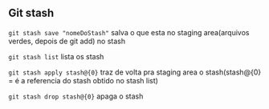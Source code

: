 ## Git stash


```git stash save "nomeDoStash"```  salva o que esta no staging area(arquivos verdes, depois de git add) no stash

```git stash list```  lista os stash

```git stash apply stash@{0}```  traz de volta pra staging area o stash(stash@{0} = é a referencia do stash obtido no stash list)

```git stash drop stash@{0}```  apaga o stash